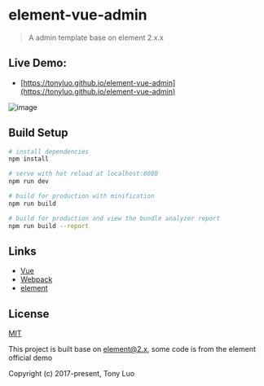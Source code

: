 # element-vue-admin

> A admin template base on element 2.x.x

## Live Demo:
- [https://tonyluo.github.io/element-vue-admin](https://tonyluo.github.io/element-vue-admin)

![image](https://github.com/TonyLuo/iview-vue-admin/blob/master/gifs/iadmin.gif)



## Build Setup

``` bash
# install dependencies
npm install

# serve with hot reload at localhost:8080
npm run dev

# build for production with minification
npm run build

# build for production and view the bundle analyzer report
npm run build --report
```


## Links

- [Vue](https://github.com/vuejs/vue)
- [Webpack](https://github.com/webpack/webpack)
- [element](http://element.eleme.io/)

## License
[MIT](http://opensource.org/licenses/MIT)

This project is built base on element@2.x, some code is from the element official demo

Copyright (c) 2017-present, Tony Luo
